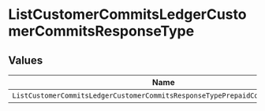# ListCustomerCommitsLedgerCustomerCommitsResponseType


## Values

| Name                                                                          | Value                                                                         |
| ----------------------------------------------------------------------------- | ----------------------------------------------------------------------------- |
| `ListCustomerCommitsLedgerCustomerCommitsResponseTypePrepaidCommitExpiration` | PREPAID_COMMIT_EXPIRATION                                                     |